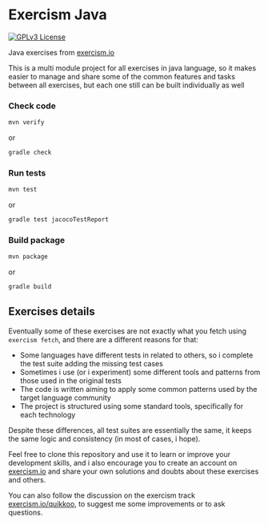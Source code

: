 Exercism Java
=============

[![GPLv3 License](http://img.shields.io/badge/license-GPLv3-blue.svg)](https://www.gnu.org/copyleft/gpl.html)

Java exercises from [exercism.io](http://exercism.io/)

This is a multi module project for all exercises in java language,
so it makes easier to  manage and share some of the common features and tasks 
between all exercises,
but each one still can be built individually as well

### Check code

```sh
mvn verify
```

or

```sh
gradle check
```

### Run tests

```sh
mvn test
```

or

```sh
gradle test jacocoTestReport
```

### Build package

```sh
mvn package
```

or

```sh
gradle build
```


Exercises details
-----------------

Eventually some of these exercises are not exactly what you fetch using 
`exercism fetch`, and there are a different reasons for that:

- Some languages have different tests in related to others, 
  so i complete the test suite adding the missing test cases
- Sometimes i use (or i experiment) some different tools and patterns from those 
  used in the original tests
- The code is written aiming to apply some common patterns used by the target 
  language community
- The project is structured using some standard tools, 
  specifically for each technology

Despite these differences, all test suites are essentially the same, it keeps 
the same logic and consistency (in most of cases, i hope).

Feel free to clone this repository and use it to learn or improve your 
development skills, and i also encourage you to create an account on 
[exercism.io](http://exercism.io/)
and share your own solutions and doubts about these exercises and others.

You can also follow the discussion on the exercism track 
[exercism.io/quikkoo](http://exercism.io/quikkoo), 
to suggest me some improvements or to ask questions.
